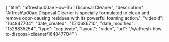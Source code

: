 {
    "title": "affresh\u00ae How-To | Disposal Cleaner",
    "description": "Affresh\u00ae Disposal Cleaner is specially formulated to clean and remove odor-causing residues with its powerful foaming action.",
    "videoid": "164847704",
    "date_created": "1510686710",
    "date_modified": "1528835254",
    "type": "captivate",
    "layout": "video",
    "url": "\/v\/affresh-how-to-disposal-cleaner\/164847704"
}